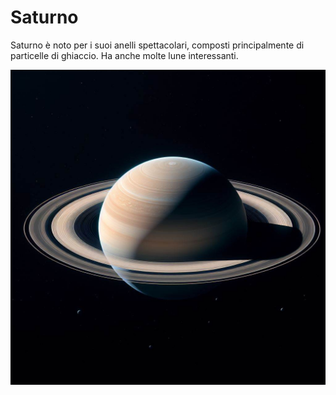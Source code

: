 # Saturno

Saturno è noto per i suoi anelli spettacolari, composti principalmente di particelle di ghiaccio. Ha anche molte lune interessanti.

![Saturno](./assets/images/saturno.jpg)
